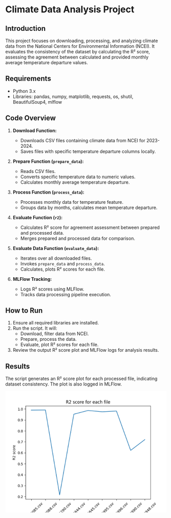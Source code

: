 
# Climate Data Analysis Project

## Introduction

This project focuses on downloading, processing, and analyzing climate data from the National Centers for Environmental Information (NCEI). It evaluates the consistency of the dataset by calculating the R² score, assessing the agreement between calculated and provided monthly average temperature departure values.

## Requirements

- Python 3.x
- Libraries: pandas, numpy, matplotlib, requests, os, shutil, BeautifulSoup4, mlflow

## Code Overview

1. **Download Function:** 
   - Downloads CSV files containing climate data from NCEI for 2023-2024.
   - Saves files with specific temperature departure columns locally.

2. **Prepare Function (`prepare_data`):**
   - Reads CSV files.
   - Converts specific temperature data to numeric values.
   - Calculates monthly average temperature departure.

3. **Process Function (`process_data`):**
   - Processes monthly data for temperature feature.
   - Groups data by months, calculates mean temperature departure.

4. **Evaluate Function (`r2`):**
   - Calculates R² score for agreement assessment between prepared and processed data.
   - Merges prepared and processed data for comparison.

5. **Evaluate Data Function (`evaluate_data`):**
   - Iterates over all downloaded files.
   - Invokes `prepare_data` and `process_data`.
   - Calculates, plots R² scores for each file.

6. **MLFlow Tracking:**
   - Logs R² scores using MLFlow.
   - Tracks data processing pipeline execution.

## How to Run

1. Ensure all required libraries are installed.
2. Run the script. It will:
   - Download, filter data from NCEI.
   - Prepare, process the data.
   - Evaluate, plot R² scores for each file.
3. Review the output R² score plot and MLFlow logs for analysis results.

## Results

The script generates an R² score plot for each processed file, indicating dataset consistency. The plot is also logged in MLFlow.

![R² Score Plot](R2_score.png)
